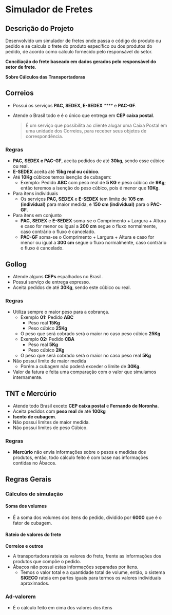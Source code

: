 # Simulador de Fretes

## Descrição do Projeto

Desenvolvido um simulador de fretes onde passa o código do produto ou pedido e se calcula o frete do produto específico ou dos produtos do pedido, de acordo como calculo fornecido pelo responsável do setor.

**Conciliação do frete baseado em dados gerados pelo responsável do setor de frete**.

**Sobre Cálculos das Transportadoras**

## Correios

* Possui os serviços **PAC, SEDEX, E-SEDEX** _****_ e **PAC-GF**.
* Atende o Brasil todo e é o único que entrega em **CEP caixa postal**.

  > É um serviço que possibilita ao cliente alugar uma Caixa Postal em uma unidade dos Correios, para receber seus objetos de correspondência.

### Regras

* **PAC, SEDEX e PAC-GF**, aceita pedidos de até **30kg**, sendo esse cúbico ou real.
* **E-SEDEX** aceita até **15kg real ou cúbico**.
* Até **10Kg** cúbicos temos isenção de cubagem:
  * Exemplo: Pedido **ABC** com peso real de **5 KG** e peso cúbico de **9Kg**; então teremos a isenção do peso cúbico, pois é menor que **10Kg**.
* Para itens individuais
  * Os serviços **PAC, SEDEX** e **E-SEDEX** tem limite de **105 cm \(individual\)**  para maior medida, e **150 cm \(individual\)**  para o **PAC-GF**.
* Para itens em conjunto
  * **PAC**, **SEDEX** e **E-SEDEX** soma-se o Comprimento + Largura + Altura e caso for menor ou igual a **200 cm** segue o fluxo normalmente, caso contrário o fluxo é cancelado.
  * **PAC-GF** soma-se o Comprimento + Largura + Altura e caso for menor ou igual a **300 cm** segue o fluxo normalmente, caso contrário o fluxo é cancelado.

## Gollog

* Atende alguns **CEPs** espalhados no Brasil.
* Possui serviço de entrega expresso.
* Aceita pedidos de até **30Kg**, sendo este cúbico ou real.

### Regras

* Utiliza sempre o maior peso para a cobrança.
  * Exemplo **01:**  Pedido **ABC**
    * Peso real **15Kg**
    * Peso cúbico **25Kg**
  * O peso que será cobrado será o maior no caso peso cúbico **25Kg**
  * Exemplo **02:**  Pedido **CBA**
    * Peso real **5Kg**
    * Peso cúbico **2Kg**
  * O peso que será cobrado será o maior no caso peso real **5Kg**
* Não possui limite de maior medida
  * Porém a cubagem não poderá exceder o limite de **30Kg**.
* Valor da fatura e feita uma comparação com o valor que simulamos internamente.

## TNT e Mercúrio

* Atende todo Brasil exceto **CEP caixa postal** e **Fernando de Noronha**.
* Aceita pedidos com **peso real** de até **100kg**
* **Isento de cubagem**.
* Não possui limites de maior medida.
* Não possui limites de peso Cúbico.

### Regras

* **Mercúrio** não envia informações sobre o pesos e medidas dos produtos, então, todo cálculo feito é com base nas informações contidas no Ábacos.

## Regras Gerais

### Cálculos de simulação

#### Soma dos volumes

* É a soma dos volumes dos itens do pedido, dividido por **6000** que é o fator de cubagem.

#### Rateio de valores do frete

 **Correios e outros**

* A transportadora rateia os valores do frete, frente as informações dos produtos que compõe o pedido.
* Ábacos não possui estas informações separadas por itens.
  * Temos o valor total e a quantidade total de volume, então, o sistema **SIGECO** rateia em partes iguais para termos os valores individuais aproximados.

### Ad-valorem

* É o cálculo feito em cima dos valores dos itens

